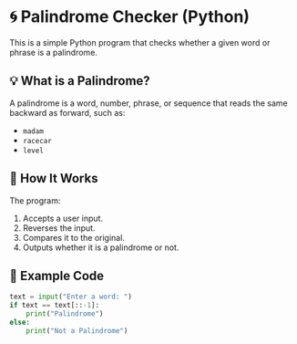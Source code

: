 
# 🌀 Palindrome Checker (Python)

This is a simple Python program that checks whether a given word or phrase is a palindrome.

## 💡 What is a Palindrome?

A palindrome is a word, number, phrase, or sequence that reads the same backward as forward, such as:

- `madam`
- `racecar`
- `level`

## 🧠 How It Works

The program:
1. Accepts a user input.
2. Reverses the input.
3. Compares it to the original.
4. Outputs whether it is a palindrome or not.

## 📄 Example Code

```python
text = input("Enter a word: ")
if text == text[::-1]:
    print("Palindrome")
else:
    print("Not a Palindrome")
